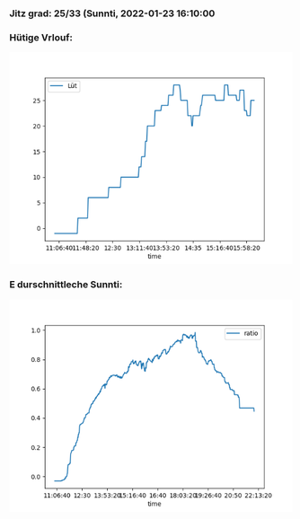 ### Jitz grad: 25/33 (Sunnti, 2022-01-23 16:10:00

### Hütige Vrlouf:
![Graph](Today.png)

### E durschnittleche Sunnti:
![Graph](Sunnti.png)